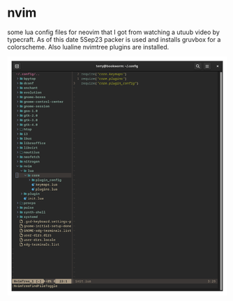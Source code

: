 # nvim
some lua config files for neovim that I got from watching a utuub video by typecraft. As of this date 5Sep23 packer is used and installs
gruvbox for a colorscheme. Also lualine nvimtree plugins are installed.

![What is this](picwtree.png)
